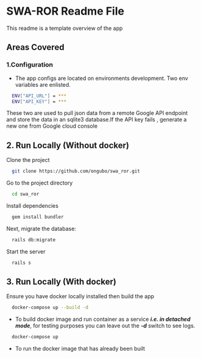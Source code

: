 # SWA-ROR Readme File

This readme is a template overview of the app

## Areas Covered

### 1.Configuration

- The app configs are located on environments development. Two env variables are enlisted.

```bash
  ENV["API_URL"] = ***
  ENV["API_KEY"] = ***
```

These two are used to pull json data from a remote Google API endpoint and store the data in an sqlite3 database.If the API key fails , generate a new one from Google cloud console

## 2. Run Locally (Without docker)

Clone the project

```bash
  git clone https://github.com/ongubo/swa_ror.git
```

Go to the project directory

```bash
  cd swa_ror
```

Install dependencies

```bash
  gem install bundler
```

Next, migrate the database:

```bash
  rails db:migrate
```

Start the server

```bash
  rails s
```

## 3. Run Locally (With docker)

Ensure you have docker locally installed then build the app

```bash
  docker-compose up --build -d
```

- To build docker image and run container as a service **_i.e. in detached mode_**, for testing purposes you can leave out the **_-d_** switch to see logs.

```bash
  docker-compose up
```

- To run the docker image that has already been built
